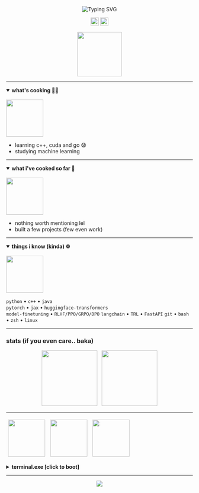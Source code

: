 <div align="center">

<img src="https://readme-typing-svg.herokuapp.com?font=Fira+Code&weight=600&size=27&pause=1000&color=FFFFFF&center=true&vCenter=true&width=435&lines=hi+there;+i'm+i3hz;+backend+%26+ai+dev" alt="Typing SVG" />

[<img src="https://img.shields.io/badge/LinkedIn-0A66C2?style=flat-square&logo=linkedin&logoColor=white" height="22" />](https://www.linkedin.com/in/ved-thorat-209721332/)
[<img src="https://img.shields.io/static/v1?message=Discord&logo=discord&label=&color=7289DA&logoColor=white&style=flat-square" height="22" />](https://discord.com/users/997099653554253914)

<img src="https://i.pinimg.com/originals/1a/01/5f/1a015f044ca3b2ab541f7e246913a246.gif" width="120">
</div>

---

<details open>
  <summary><b>what's cooking 🧑‍🍳</b></summary>
  <br>
  <img src="https://media.tenor.com/Vu7NiEEgzA4AAAAM/cat-pizza.gif" width="100">
  
  - learning c++, cuda and go :anguished:  
  - studying machine learning
</details>

---

<details open>
  <summary><b>what i've cooked so far 🍳</b></summary>
  <br>
  <img src="https://i.pinimg.com/originals/0d/ac/06/0dac06a5332d13e2a4e2dc30ba0c6411.gif" width="100">
  
  - nothing worth mentioning lel  
  - built a few projects (few even work)
</details>

---

<details open>
  <summary><b>things i know (kinda) ⚙️</b></summary>
  <br>
  <img src="https://i.pinimg.com/736x/d8/60/1e/d8601e256b827015e1012abf610b74c4.jpg" width="100">
  
  `python` • `c++` • `java`  
  `pytorch` • `jax` • `huggingface-transformers`  
  `model-finetuning` • `RLHF/PPO/GRPO/DPO`
  `langchain` • `TRL` • `FastAPI`
  `git` • `bash` • `zsh` • `linux`
  
</details>

---

### stats (if you even care.. baka)
<p align="center">
  <img src="https://github-readme-stats.vercel.app/api?username=i3hz&show_icons=true&theme=tokyonight&hide_title=true" height="150"/>
  &nbsp;
  <img src="https://github-readme-stats.vercel.app/api/top-langs?username=i3hz&layout=compact&theme=tokyonight" height="150"/>
</p>

---



<p>
  <img src="https://media.tenor.com/5FKcQ0VY5qsAAAAM/tiramisu-cake-tiramisu-cake-dance.gif" width="100" style="margin:5px">
  <img src="https://media1.tenor.com/m/QtM09XFBm6AAAAAd/bocchi-the-rock-dance.gif" width="100" style="margin:5px">
  <img src="https://media1.tenor.com/m/iegu4kVlV_gAAAAC/evernight-hsr.gif" width="100" style="margin:5px">
</p>

<details>
  <summary><b>terminal.exe [click to boot]</b></summary>
  <br>

  <img src="https://readme-typing-svg.herokuapp.com?font=Fira+Mono&size=18&duration=2500&pause=1000&color=00FF9D&vCenter=true&width=400&lines=%3E+whoami;i3hz;%3E+yy+p+to+yank+and+paste+iirc;:wq;%3E+exit+0" />
</details>

---

<p align="center">
<img src="https://readme-typing-svg.herokuapp.com?font=Fira+Code&size=16&duration=5000&pause=2000&color=FF61C7&center=true&vCenter=true&width=435&lines=ok+im+gonna+stop+customizing+ts+so+much;btw+did+u+know+that+i+know+how+to+use+neovim">
</p>

</div>

